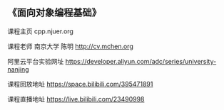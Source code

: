 ## 《面向对象编程基础》

课程主页 cpp.njuer.org

课程老师 南京大学 陈明 http://cv.mchen.org

阿里云平台实验网址 https://developer.aliyun.com/adc/series/university-nanjing

课程回放地址 https://space.bilibili.com/395471891

课程直播地址 https://live.bilibili.com/23490998

